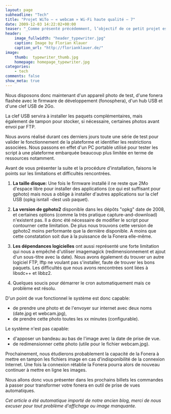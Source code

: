 ```yaml
---
layout: page
subheadline: "Tech"
title: "Projet WiTo – « webcam » Wi-Fi haute qualité – 7"
date: 2009-12-03 14:22:02+00:00
teaser: "_Comme présenté précédemment, l’objectif de ce petit projet est de  connecter un vieil appareil photo à Internet pour faire office de Webcam  haute qualité (et autonome)._"
header:
    image_fullwidth: "header_typewriter.jpg"
    caption: Image by Florian Klauer
    caption_url: "http://florianklauer.de/"
image:
    thumb:  typewriter_thumb.jpg
    homepage: homepage_typewriter.jpg
categories:
    - tech
comments: false
show_meta: true
---
```

Nous disposons donc maintenant d'un appareil photo de test, d'une  fonera flashée avec le firmware de développement (fonosphera), d'un hub  USB et d'une clef USB de 2Go.

La clef USB servira à installer les paquets complémentaires, mais  également de tampon pour stocker, si nécessaire, certaines photos avant  envoi par FTP.

Nous avons réalisé durant ces derniers jours toute une série de test  pour valider le fonctionnement de la plateforme et identifier les  restrictions associées. Nous passons en effet d'un PC portable utilisé  pour tester les script à une plateforme embarquée beaucoup plus limitée  en terme de ressources notamment.

Avant de vous présenter la suite et la procédure d'installation,  faisons le points sur les limitations et difficultés rencontrées.

  1. **La taille disque:** Une fois le firmware installé il ne reste  que 2Mo d'espace libre pour installer des applications (ce qui est  suffisant pour gphoto) mais nous a oblige à installer d'autres  applications sur la clef USB (opkg isntall -dest usb paquet).

  2. **La version de gphoto2** disponible dans les dépôts "opkg" date  de 2008, et certaines options (comme la très pratique  capture-and-download) n'existent pas. Il a donc été nécessaire de  modifier le script pour contourner cette limitation. De plus nous  trouvons cette version de gphoto2 moins performante que la dernière  disponible. A moins que cette constatation soit due à la puissance de la  Fonera elle-même.

  3. **Les dépendances logicielles** ont aussi représenté une forte  limitation qui nous a empêché d'utiliser imagemagick (redimensionnement  et ajout d'un sous-titre avec la date). Nous avons également du trouver  un autre logiciel FTP, lftp ne voulant pas s'installer, faute de trouver  les bons paquets. Les difficultés que nous avons rencontrées sont liées  à libsdc++ et libbz2.

  4. Quelques soucis pour démarrer le cron automatiquement mais ce  problème est résolu.

D'un point de vue fonctionnel le système est donc capable:

  * de prendre une photo et de l'envoyer sur internet avec deux noms  (date.jpg et webcam.jpg),
  * de prendre cette photo toutes les xx minutes (configurable).

Le système n'est pas capable:

  * d'apposer un bandeau au bas de l'image avec la date de prise de vue.
  * de redimensionner cette photo (utile pour le fichier webcam.jpg).

Prochainement, nous étudierons probablement la capacité de la Fonera à  mettre en tampon les fichiers image en cas d'indisponibilité de la  connexion Internet. Une fois la connexion rétablie la Fonera pourra  alors de nouveau continuer à mettre en ligne les images.

Nous allons donc vous présenter dans les prochains billets les  commandes à passer pour transformer votre fonera en outil de prise de  vues automatiques.

<A SUIVRE>

_Cet article a été automatique importé de notre ancien blog, merci de nous excuser pour tout problème d'affichage ou image manquante._
